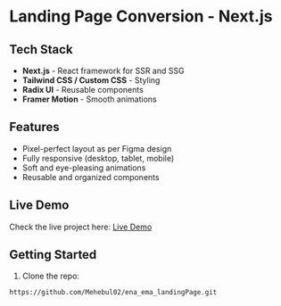# Landing Page Conversion - Next.js

## Tech Stack
- **Next.js** - React framework for SSR and SSG
- **Tailwind CSS / Custom CSS** - Styling
- **Radix UI** - Reusable components
- **Framer Motion** - Smooth animations

## Features
- Pixel-perfect layout as per Figma design
- Fully responsive (desktop, tablet, mobile)
- Soft and eye-pleasing animations
- Reusable and organized components

## Live Demo
Check the live project here: [Live Demo](https://ena-ema-landing-theta.vercel.app/)

## Getting Started
1. Clone the repo:  
```bash
https://github.com/Mehebul02/ena_ema_landingPage.git
